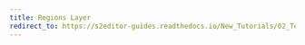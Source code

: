 ```yaml
---
title: Regions Layer
redirect_to: https://s2editor-guides.readthedocs.io/New_Tutorials/02_Terrain_Editor/024_Regions_Layer
---
```

